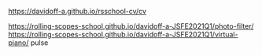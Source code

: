 <https://davidoff-a.github.io/rsschool-cv/cv>

https://rolling-scopes-school.github.io/davidoff-a-JSFE2021Q1/photo-filter/
https://rolling-scopes-school.github.io/davidoff-a-JSFE2021Q1/virtual-piano/
pulse